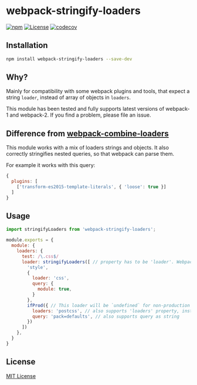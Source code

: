 # webpack-stringify-loaders

[![npm](https://img.shields.io/npm/v/webpack-stringify-loaders.svg?style=flat-square)](https://www.npmjs.com/package/webpack-stringify-loaders)
[![License](https://img.shields.io/npm/l/webpack-stringify-loaders.svg?style=flat-square)](https://github.com/le0nik/webpack-stringify-loaders/blob/master/LICENSE)
[![codecov](https://img.shields.io/codecov/c/github/le0nik/webpack-stringify-loaders.svg?style=flat-square)](https://codecov.io/gh/le0nik/webpack-stringify-loaders)

## Installation

```sh
npm install webpack-stringify-loaders --save-dev
```

## Why?
Mainly for compatibility with some webpack plugins and tools, that expect a string `loader`, instead of array of objects in `loaders`.

This module has been tested and fully supports latest versions of webpack-1 and webpack-2. If you find a problem, please file an issue.

## Difference from [webpack-combine-loaders](https://github.com/jsdf/webpack-combine-loaders)
This module works with a mix of loaders strings and objects.
It also correctly stringifies nested queries, so that webpack can parse them.

For example it works with this query:

```js
{
  plugins: [
    ['transform-es2015-template-literals', { 'loose': true }]
  ]
}
```

## Usage
```js
import stringifyLoaders from 'webpack-stringify-loaders';

module.exports = {
  module: {
    loaders: {
      test: /\.css$/
      loader: stringifyLoaders([ // property has to be 'loader'. Webpack expects it to be a string and 'loaders' - an array.
        'style',
        {
          loader: 'css',
          query: {
            module: true,
          }
        },
        ifProd({ // This loader will be `undefined` for non-production environment. Don't worry, `stringifyLoaders` will ignore it in that case.
          loaders: 'postcss', // also supports 'loaders' property, instead of 'loader'
          query: 'pack=defaults', // also supports query as string
        })
      ])
    },
  }
}
```

## License

[MIT License](https://github.com/le0nik/eslint-config-sensible/blob/master/LICENSE)

